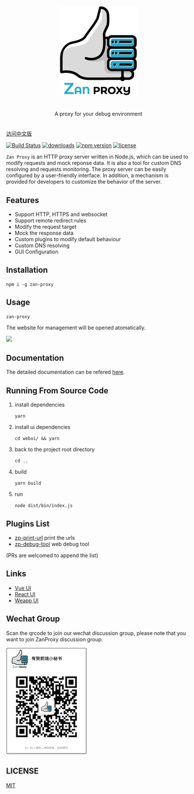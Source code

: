<p  align="center">
    <img src="https://github.com/teneresa/zan-proxy/blob/master/New_Logo_files/PNG_files/Zan_Proxy_Logo_low_res.png">
    </a>
</p>
<h1 align="center"></h1>

<p align="center" style="margin: 30px 0 35px;">A proxy for your debug environment</p>

[访问中文版](./README.zh-CN.md)

[![Build Status](https://travis-ci.org/youzan/zan-proxy.svg?branch=master)](https://travis-ci.org/youzan/zan-proxy)
[![downloads](https://img.shields.io/npm/dt/zan-proxy.svg)](https://www.npmjs.com/package/zan-proxy)
[![npm version](https://img.shields.io/npm/v/zan-proxy.svg?style=flat)](https://www.npmjs.com/package/zan-proxy)
[![license](https://img.shields.io/npm/l/zan-proxy.svg)](https://www.npmjs.com/package/zan-proxy)

`Zan Proxy` is an HTTP proxy server written in Node.js, which can be used to modify requests and mock reponse data. It is also a tool for custom DNS resolving and requests monitoring.
The proxy server can be easily configured by a user-friendly interface. In addition, a mechanism is provided for developers to customize the behavior of the server.

## Features

* Support HTTP, HTTPS and websocket
* Support remote redirect rules
* Modify the request target
* Mock the response data
* Custom plugins to modify default behaviour
* Custom DNS resolving
* GUI Configuration

## Installation

```shell
npm i -g zan-proxy
```

## Usage

```shell
zan-proxy
```

The website for management will be opened atomatically.

<img src="https://img.yzcdn.cn/public_files/2018/03/29/538c49fa295df7dc7184d75fc1c1ab99.png" />

## Documentation

The detailed documentation can be refered [here](https://youzan.github.io/zan-proxy/book/).

## Running From Source Code

1. install dependencies

    ```shell
    yarn
    ```

2. install ui dependencies

    ```shell
    cd webui/ && yarn
    ```

3. back to the project root directory

    ```shell
    cd ..
    ```

4. build

    ```shell
    yarn build
    ```

5. run

    ```shell
    node dist/bin/index.js
    ```

## Plugins List

* [zp-print-url](https://www.npmjs.com/package/zp-print-url) print the urls
* [zp-debug-tool](https://www.npmjs.com/package/zp-debug-tool) web debug tool

(PRs are welcomed to append the list)

## Links

* [Vue UI](https://github.com/youzan/vant)
* [React UI](https://www.youzanyun.com/zanui/zent)
* [Weapp UI](https://github.com/youzan/zanui-weapp)

## Wechat Group

Scan the qrcode to join our wechat discussion group, please note that you want to join ZanProxy discussion group.

<img src="https://github.com/teneresa/zan-proxy/blob/master/New_Logo_files/new_wechat.png" width="220" height="292" >

## LICENSE

[MIT](https://zh.wikipedia.org/wiki/MIT%E8%A8%B1%E5%8F%AF%E8%AD%89)
